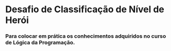 # Desafio de Classificação de Nível de Herói

### Para colocar em prática os conhecimentos adquiridos no curso de Lógica da Programação.

